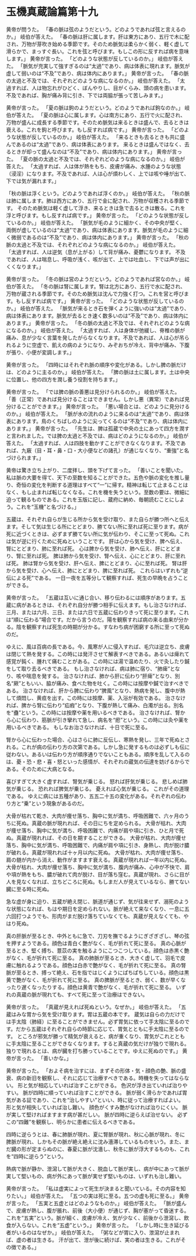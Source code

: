 # 玉機真蔵論篇第十九

黄帝が問うた。
「春の脈は弦のようだという。どのようであれば弦と言えるのか。」
岐伯が答えた。
「春の脈は肝に属します。肝は東方にあり、五行で木に配され、万物が芽吹き始める季節です。そのため脈気は柔らかく弱く、軽く虚して滑らかで、まっすぐ長い。これを弦と呼びます。もしこの形に反すれば病を意味します。」
黄帝が言った。
「どのような状態が反しているのか。」
岐伯が答えた。
「脈気が充実して強すぎるのは“太過”であり、病は体表に現れます。脈気が虚して弱いのは“不及”であり、病は体内にあります。」
黄帝が言った。
「春の脈の太過と不及では、それぞれどのような病になるのか。」
岐伯が答えた。
「太過すれば、人は物忘れがひどく、ぼんやりし、目がくらみ、頭の病を患います。不及であれば、胸が痛み背に引き、下では両脇が張って苦しみます。」

黄帝が言った。
「夏の脈は鉤のようだという。どのようであれば鉤なのか。」
岐伯が答えた。
「夏の脈は心に属します。心は南方にあり、五行で火に配され、万物が盛んに成長する季節です。そのため脈気は来るときは盛んで、去るときは衰える。これを鉤と呼びます。もし反すれば病です。」
黄帝が言った。
「どのような状態が反しているのか。」
岐伯が答えた。
「来るときも去るときも共に盛んであるのは“太過”であり、病は体表にあります。
来るときは盛んではなく、去るときが却って盛んなのは“不及”であり、病は体内にあります。」
黄帝が言った。
「夏の脈の太過と不及では、それぞれどのような病になるのか。」
岐伯が答えた。
「太過すれば、人は体が熱をもち、皮膚が痛み、水腫のような状態（浸淫）になります。不及であれば、人は心が煩わしく、上では咳や唾が出て、下では気が漏れます。」

「秋の脈は浮くという。どのようであれば浮くのか。」
岐伯が答えた。
「秋の脈は肺に属します。肺は西方にあり、五行で金に配され、万物が収穫される季節です。
そのため脈気は軽く虚して浮き、来るときは急で去るときは散る。これを浮と呼びます。もし反すれば病です。」
黄帝が言った。
「どのような状態が反しているのか。」
岐伯が答えた。
「脈気が毛のように細かく、その中央が堅く、両側が虚しているのは“太過”であり、病は体表にあります。脈気が毛のように細く微弱であるのは“不及”であり、病は体内にあります。」
黄帝が言った。
「秋の脈の太過と不及では、それぞれどのような病になるのか。」
岐伯が答えた。
「太過すれば、人は逆気（息が上がる）して背が痛み、憂鬱になります。
不及であれば、人は喘息し、呼吸が浅く、咳が出て、上では吐血し、下では声が出にくくなります。」

黄帝が言った。
「冬の脈は営のようだという。どのようであれば営なのか。」
岐伯が答えた。
「冬の脈は腎に属します。腎は北方にあり、五行で水に配され、万物が蔵される季節です。そのため脈気は沈んで力強く打つ。これを営と呼びます。もし反すれば病です。」
黄帝が言った。
「どのような状態が反しているのか。」
岐伯が答えた。
「脈気が来るとき石を弾くように強いのは“太過”であり、病は体表にあります。脈気が去るとき速く数多いのは“不及”であり、病は体内にあります。」
黄帝が言った。
「冬の脈の太過と不及では、それぞれどのような病になるのか。」
岐伯が答えた。
「太過すれば、人は身体が弛緩し、脊椎の脈が痛み、息が少なく言葉を発したがらなくなります。不及であれば、人は心が吊られるように空虚で、飢えの病のようになり、みぞおちが冷え、背中が痛み、下腹が張り、小便が変調します。」

黄帝が言った。
「四時にはそれぞれ脈の順序や変化がある。しかし脾の脈だけは、どのように主るのか。」
岐伯が答えた。
「脾の脈は土に属します。土は中央に位置し、他の四方を潤し養う役割を持ちます。」

黄帝が言った。
「では脾の脈の善悪は見分けられるのか。」
岐伯が答えた。
「善（正常）であれば見分けることはできません。しかし悪（異常）であれば見分けることができます。」
黄帝が言った。
「悪い場合とは、どのように見分けるのか。」
岐伯が答えた。
「脈が水の流れのように来るのは“太過”であり、病は体表にあります。鳥のくちばしのように尖ってくるのは“不及”であり、病は体内にあります。」
黄帝が言った。
「先生は、脾は孤蔵で中央の土にあって四方を潤すと言われました。では脾の太過と不及では、病はどのようになるのか。」
岐伯が答えた。
「太過すれば、人は四肢を動かすことができなくなります。不及であれば、九竅（目・耳・鼻・口・大小便などの諸孔）が通じなくなり、“重強”と名づけられます。」

黄帝は驚き立ち上がり、二度拝し、頭を下げて言った。
「善いことを聞いた。
私は脈の大要を得て、天下の至数を知ることができた。五色や脈の変化を推し量り、奇恒の変化を判断する道理はすべて“一”に帰す。精神は転じて止まることはなく、もし止まれば転じなくなる。これを機を失うという。至数の要は、微細に迫って観るものである。これを玉版に記し、蔵府に納め、毎朝読むことにしよう。これを“玉機”と名づける。」

五蔵は、それぞれ自らが生じる所から気を受け取り、また自らが勝つ所へと伝えます。そして気は生じる所にとどまり、勝てない所に至れば死に至ります。病が死に近づくときは、必ずまず勝てない所に気が伝わり、そこに至って死ぬ。これは気が逆に行くために死ぬということです。
肝は心から気を受け、脾へ伝え、腎にとどまり、肺に至れば死。
心は脾から気を受け、肺へ伝え、肝にとどまり、腎に至れば死。
脾は肺から気を受け、腎へ伝え、心にとどまり、肝に至れば死。
肺は腎から気を受け、肝へ伝え、脾にとどまり、心に至れば死。
腎は肝から気を受け、心へ伝え、肺にとどまり、脾に至れば死。
これらはいずれも“逆伝による死”である。
一日一夜を五等分して観察すれば、死生の早晩を占うことができる。

黄帝が言った。
「五蔵は互いに通じ合い、移り伝わるには順序があります。五蔵に病があるときは、それぞれ自分が勝つ相手に伝えます。もし治さなければ、三月、または六月、三日、または六日で五蔵に伝わりきって死に至ります。これは“順に伝わる”場合です。だから言うのだ。陽を観察すれば病の来る由来が分かる。陰を観察すれば死生の時期が分かる。すなわち病が困窮する所に至って死ぬのだ。

ゆえに、風は百病の長である。今、風寒が人に侵入すれば、毛穴は逆立ち、皮膚は閉じて熱を発する。この時には発汗させて解表すべきである。あるいは痺れて感覚が鈍く、腫れて痛むことがある。この時には湯で温めたり、火で灸したり鍼をして取り去るべきである。
もし治さなければ、病は肺に宿り、“肺痺”となり、咳や喘息を発する。
治さなければ、肺から肝に伝わり“肝痺”となり、別名“厥”ともいい、脇が痛み、食べた物を吐く。この時には按摩や鍼で治すべきである。
治さなければ、肝から脾に伝わり“脾風”となり、熱病を発し、腹中が熱して煩悶し、黄疸を出す。この時には按摩、薬、入浴が有効である。
治さなければ、脾から腎に伝わり“疝瘕”となり、下腹が熱して痛み、白濁が出る。別名を“蠱”という。この時には按摩や薬を用いるべきである。
治さなければ、腎から心に伝わり、筋脈が引き攣れて急し、病名を“瘛”という。この時には灸や薬を用いるべきである。
もしなお治さなければ、十日で死に至る。

腎から心に伝わった場合、心はさらに肺に反伝し、寒熱を発し、三年で死ぬとされる。これが病の伝わり方の次第である。しかし急に発するものは必ずしも伝に従わない。あるいは伝わり方が順序通りでないこともある。順序を乱して入るのは、憂・恐・悲・喜・怒といった感情が、それぞれの蔵気の伝達を妨げるからである。そのために大病となる。

喜びすぎて大きく虚すれば、腎気が乗じる。
怒れば肝気が乗じる。
悲しめば肺気が乗じる。
恐れれば脾気が乗じる。
憂えれば心気が乗じる。
これがその道理である。
ゆえに病には五種があり、五五二十五の変化がある。それぞれの伝わり方と“乗”という現象があるのだ。

大骨が枯れて乾き、大肉が痩せ落ち、胸中に気が満ち、呼吸困難で、六ヶ月のうちに死ぬ。真蔵の脈が現れれば、その日にちを定められる。
大骨が枯れ、大肉が痩せ落ち、胸中に気が満ち、呼吸困難で、内痛が肩や項に引き、ひと月で死ぬ。真蔵が現れれば、その日を期することができる。
大骨が枯れ、大肉が痩せ落ち、胸中に気が満ち、呼吸困難で、内痛が肩や項に引き、身熱し、肉が脱け膿が破れる。真蔵が現れれば十ヶ月以内に死ぬ。
大骨が枯れ、大肉が痩せ落ち、肩の髄が内から消え、動作がますます衰える。真蔵が現れれば一年以内に死ぬ。
大骨が枯れ、大肉が痩せ落ち、胸中に気が満ち、腹内が痛み、心中が不快で、肩や項が熱をもち、膿が破れて肉が脱け、目が落ち窪む。真蔵が現れ、さらに目が人を見なくなれば、立ちどころに死ぬ。もしまだ人が見えているなら、勝てない臓に至る時に死ぬ。

急な虚が身に迫り、五蔵が絶え閉じ、脈道が通じず、気が往来せず、溺死のような状態になれば、もはや期日を定められない。脈が絶えて来なくなり、一息に五六回打つようでも、形肉がまだ脱け落ちていなくても、真蔵が見えなくても、やはり死ぬ。

真の肝脈が至るとき、中外ともに急で、刀刃を撫でるようにぎざぎざし、琴の弦を押すようである。顔色は青白く艶がなく、毛が折れて死に至る。
真の心脈が至るとき、堅く搏ち、薏苡の実を触るようにこつこつしている。顔色は赤黒く艶がなく、毛が折れて死に至る。
真の肺脈が至るとき、大きく虚して、羽毛で皮膚に触れるようである。顔色は白赤で艶がなく、毛が折れて死に至る。
真の腎脈が至るとき、搏って絶え、石を指ではじくようにぱちぱちしている。顔色は黒黄で艶がなく、毛が折れて死に至る。
真の脾脈が至るとき、弱く、数が早くなったり遅くなったりする。顔色は黄青で艶がなく、毛が折れて死に至る。
いずれの真蔵の脈が現れても、すべて死に至って治療はできない。

黄帝が言った。
「真蔵が見えれば死ぬという。なぜか。」
岐伯が答えた。
「五蔵はみな胃から気を受け取ります。胃は五蔵の本です。
蔵気は自らの力だけでは手太陰（肺経）に至ることができません。必ず胃気に依って手太陰に至るのです。だから五蔵はそれぞれ自らの時節に応じて、胃気とともに手太陰に至るのです。
ところが邪気が勝って精気が衰えると、病が重くなり、胃気がこれとともに手太陰に至ることができなくなります。すると真蔵の気だけが独りで現れる。独りで現れるとは、病が臓を打ち勝っていることです。ゆえに死ぬのです。」
黄帝が言った。
「善いかな。」

黄帝が言った。
「およそ病を治すには、まずその形体・気・顔色の艶、脈の盛衰、病の新旧を観察し、それに応じて治療すべきである。時機を失ってはならない。
形と気が相応していれば治すことができる。
色沢が浮き出ていれば治りやすい。
脈が四時に順っていれば治すことができる。
脈が弱く滑らかであれば胃気がある証であり、これを“治しやすい”といい、時に従って治療すればよい。
形と気が相失していれば治し難い。
顔色がくすみ艶がなければ治りにくい。
脈が実して堅ければますます病が甚だしい。
脈が四時に逆らえば治せない。
必ずこの“四難”を観察し、明らかに患者に伝えるべきである。

四時に逆らうとは、春に肺脈が現れ、夏に腎脈が現れ、秋に心脈が現れ、冬に脾脈が現れ、しかもその脈が絶え絶えに沈み濇滞しているものをいう。また、まだ臓の形が定まらぬのに、春夏に脈が沈濇し、秋冬に脈が浮大するものも、これを“四時に逆らう”という。

熱病で脈が静か、泄瀉して脈が大きく、脱血して脈が実し、病が中にあって脈が実して堅いもの、病が外にあって脈が実せず堅いものは、いずれも治し難い。

黄帝が言った。
「私は虚実によって死生が決まると聞いている。その内容を知りたい。」
岐伯が答えた。
「五つの実は死に至る。五つの虚も死に至る。」
黄帝が言った。
「五実と五虚とはどのようなものか。」
岐伯が答えた。
「脈が盛んで、皮膚が熱し、腹が脹れ、前後（大小便）が通じず、胸が塞がって昏迷する。これを“五実”という。脈が細く、皮膚が冷え、気が少なく、前後から泄瀉し、飲食が入らない。これを“五虚”という。」
黄帝が言った。
「しかし時に生き延びる者がいるのはなぜか。」
岐伯が答えた。
「粥などが胃に入り、泄瀉が止まれば、虚の者は生きる。
汗が出て、泄が後に続けば、実の者は生きる。これがその徴である。」